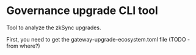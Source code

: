 # Governance upgrade CLI tool

Tool to analyze the zkSync upgrades.



First, you need to get the gateway-upgrade-ecosystem.toml file (TODO - from where?)